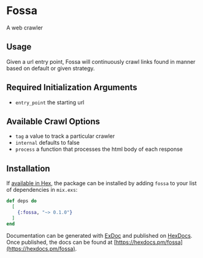 # Fossa

A web crawler

## Usage

Given a url entry point, Fossa will continuously crawl links found in manner based on default or given strategy.

## Required Initialization Arguments

- `entry_point` the starting url

## Available Crawl Options

- `tag` a value to track a particular crawler
- `internal` defaults to false
- `process` a function that processes the html body of each response

## Installation

If [available in Hex](https://hex.pm/docs/publish), the package can be installed
by adding `fossa` to your list of dependencies in `mix.exs`:

```elixir
def deps do
  [
    {:fossa, "~> 0.1.0"}
  ]
end
```

Documentation can be generated with [ExDoc](https://github.com/elixir-lang/ex_doc)
and published on [HexDocs](https://hexdocs.pm). Once published, the docs can
be found at [https://hexdocs.pm/fossa](https://hexdocs.pm/fossa).
